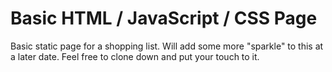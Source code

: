 <h1>Basic HTML / JavaScript / CSS Page</h1>

<p>Basic static page for a shopping list.  Will add some more "sparkle" to this at a later date.  Feel free to clone down and put your touch to it.</p>